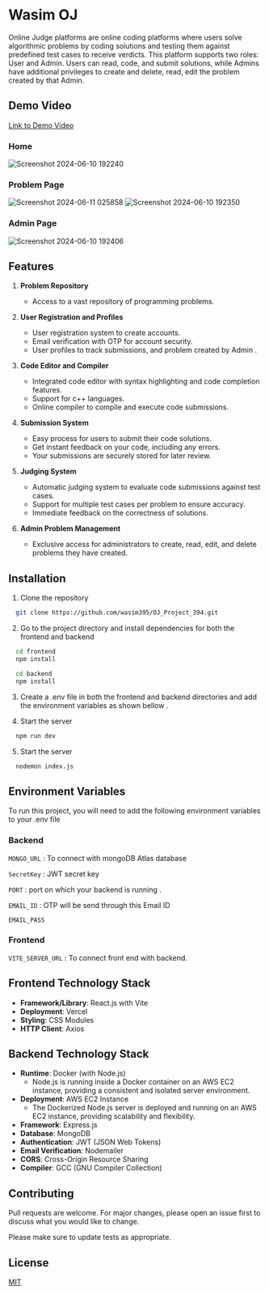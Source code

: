 # Wasim OJ

Online Judge platforms are online coding platforms where users solve algorithmic problems by coding solutions and testing them against predefined test cases to receive verdicts. This platform supports two roles: User and Admin. Users can read, code, and submit solutions, while Admins have additional privileges to create and delete, read, edit the problem created by that Admin.

## Demo Video 
[Link to Demo Video](https://www.loom.com/share/337fcf078b694891be210dca00819c56?sid=b9850739-6f65-487e-9656-526b44ecd382)

### Home
![Screenshot 2024-06-10 192240](https://github.com/wasim395/OJ_Project_394/assets/168566160/c3021275-e7d8-48ed-bf06-d50f9d3afd70)
### Problem Page
![Screenshot 2024-06-11 025858](https://github.com/wasim395/OJ_Project_394/assets/168566160/dec9dd09-215b-4fd2-bd6f-5c95396aa9ce)
![Screenshot 2024-06-10 192350](https://github.com/wasim395/OJ_Project_394/assets/168566160/0393321c-2490-49e0-ae1b-20ec68885f39)
### Admin Page
![Screenshot 2024-06-10 192406](https://github.com/wasim395/OJ_Project_394/assets/168566160/a9d53808-354d-4c7f-a6d1-f57a03807d6b)

## Features

1. **Problem Repository**
   - Access to a vast repository of programming problems.

2. **User Registration and Profiles**
   - User registration system to create accounts.
   - Email verification with OTP for account security.
   - User profiles to track submissions, and problem created by Admin .

3. **Code Editor and Compiler**
   - Integrated code editor with syntax highlighting and code completion features.
   - Support for c++ languages.
   - Online compiler to compile and execute code submissions.

4. **Submission System**
   - Easy process for users to submit their code solutions.
   - Get instant feedback on your code, including any errors.
   - Your submissions are securely stored for later review.

5. **Judging System**
   - Automatic judging system to evaluate code submissions against test cases.
   - Support for multiple test cases per problem to ensure accuracy.
   - Immediate feedback on the correctness of solutions.

6. **Admin Problem Management**
   - Exclusive access for administrators to create, read, edit, and delete problems they have created.

## Installation

1. Clone the repository

```bash
  git clone https://github.com/wasim395/OJ_Project_394.git
```

2. Go to the project directory and install dependencies for both the frontend and backend

```bash
  cd frontend
  npm install
```
```bash
  cd backend
  npm install
```
3. Create a .env file in both the frontend and backend directories and add the environment variables as shown bellow .

4. Start the server

```bash
  npm run dev
```

5. Start the server

```bash
  nodemon index.js 
```


## Environment Variables

To run this project, you will need to add the following environment variables to your .env file

### Backend 

`MONGO_URL` : To connect with mongoDB Atlas database

`SecretKey` : JWT secret key 

`PORT` : port on which your backend is running .

`EMAIL_ID` : OTP will be send through this Email ID 

`EMAIL_PASS` 


### Frontend 

`VITE_SERVER_URL` : To connect front end with backend.

## Frontend Technology Stack

- **Framework/Library**: React.js with Vite
- **Deployment**: Vercel
- **Styling**: CSS Modules
- **HTTP Client**: Axios

## Backend Technology Stack

- **Runtime**: Docker (with Node.js)
  - Node.js is running inside a Docker container on an AWS EC2 instance, providing a consistent and isolated server environment.
- **Deployment**: AWS EC2 Instance
  - The Dockerized Node.js server is deployed and running on an AWS EC2 instance, providing scalability and flexibility.
- **Framework**: Express.js
- **Database**: MongoDB
- **Authentication**: JWT (JSON Web Tokens)
- **Email Verification**: Nodemailer
- **CORS**: Cross-Origin Resource Sharing
- **Compiler**: GCC (GNU Compiler Collection) 

## Contributing

Pull requests are welcome. For major changes, please open an issue first
to discuss what you would like to change.

Please make sure to update tests as appropriate.


## License

[MIT](https://choosealicense.com/licenses/mit/)
